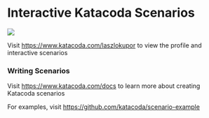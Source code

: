 # Interactive Katacoda Scenarios

[![](http://shields.katacoda.com/katacoda/laszlokupor/count.svg)](https://www.katacoda.com/laszlokupor "Get your profile on Katacoda.com")

Visit https://www.katacoda.com/laszlokupor to view the profile and interactive scenarios

### Writing Scenarios
Visit https://www.katacoda.com/docs to learn more about creating Katacoda scenarios

For examples, visit https://github.com/katacoda/scenario-example
